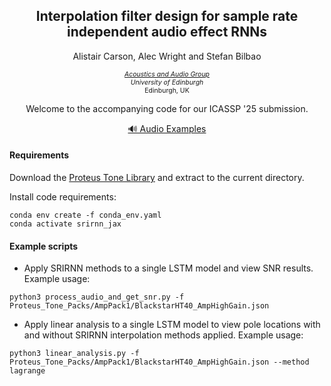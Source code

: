 

<h2 style="font-size: 1.5em" align="center">Interpolation filter design for sample rate independent audio effect RNNs</h2>
<p style="font-size: 1.0em" align="center">
Alistair Carson, Alec Wright and Stefan Bilbao
</p>
<p style="font-size: 0.75em" align="center">
<i><a href="https://www.acoustics.ed.ac.uk/" target="_blank" rel="noopener noreferrer">Acoustics and Audio Group</a><br>University of Edinburgh</i> <br>Edinburgh, UK
</p>
<p style="font-size: 1.0em; text-align: center">
Welcome to the accompanying code for our ICASSP '25 submission.</p>
<div style="text-align: center">
    <a href="https://a-carson.github.io/icassp25_srirnns/" 
        class="btn btn--primary btn--small"
        target="_blank" rel="noopener noreferrer">
    🔊 Audio Examples
    </a>
</div>


#### Requirements
Download the [Proteus Tone Library](https://github.com/GuitarML/ToneLibrary/releases/download/v1.0/Proteus_Tone_Packs.zip) and extract to the current directory.

Install code requirements:
```angular2html
conda env create -f conda_env.yaml
conda activate srirnn_jax
```

#### Example scripts

- Apply SRIRNN methods to a single LSTM model and view SNR results. Example usage:
```angular2html
python3 process_audio_and_get_snr.py -f Proteus_Tone_Packs/AmpPack1/BlackstarHT40_AmpHighGain.json
```

- Apply linear analysis to a single LSTM model to view pole locations with and without SRIRNN interpolation methods applied. Example usage:
```angular2html
python3 linear_analysis.py -f Proteus_Tone_Packs/AmpPack1/BlackstarHT40_AmpHighGain.json --method lagrange
```


